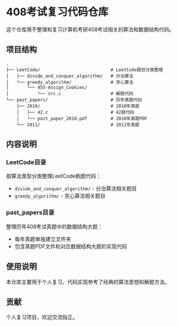 # 408考试复习代码仓库

这个仓库用于整理和复习计算机考研408考试相关的算法和数据结构代码。

## 项目结构

```
.
├── LeetCode/                           # LeetCode题目分类整理
│   ├── divide_and_conquer_algorithm/   # 分治算法
│   └── greedy_algorithm/               # 贪心算法
│       └── 455-Assign_Cookies/       
│           └── src.c                   # 解题代码
└── past_papers/                        # 历年真题代码
    ├── 2010/                           # 2010年真题
    │   ├── 42.c                        # 42题代码
    │   └── past_paper_2010.pdf         # 2010年真题PDF
    └── 2011/                           # 2011年真题
```

## 内容说明

### LeetCode目录
按算法类型分类整理LeetCode刷题代码：
- `divide_and_conquer_algorithm/` - 分治算法相关题目
- `greedy_algorithm/` - 贪心算法相关题目

### past_papers目录
整理历年408考试真题中的数据结构大题：
- 每年真题单独建立文件夹
- 包含真题PDF文件和对应数据结构大题的实现代码

## 使用说明

本仓库主要用于个人复习，代码实现参考了经典的算法思想和解题方法。

## 贡献

个人复习项目，欢迎交流指正。